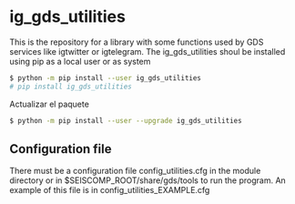 # ig_gds_utilities
This is the repository for a library with some functions used by GDS services like igtwitter or igtelegram. 
The ig_gds_utilities shoul be installed using pip as a local user or as system 

``` bash
$ python -m pip install --user ig_gds_utilities 
# pip install ig_gds_utilities 
```

Actualizar el paquete 
``` bash 
$ python -m pip install --user --upgrade ig_gds_utilities 
```
## Configuration file

There must be a configuration file config_utilities.cfg in the module directory or in $SEISCOMP_ROOT/share/gds/tools to run the program. An example of this file is in config_utilities_EXAMPLE.cfg
